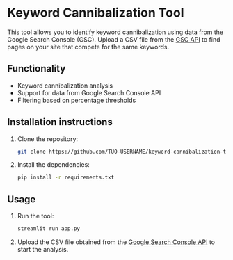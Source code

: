 # Keyword Cannibalization Tool

This tool allows you to identify keyword cannibalization using data from the Google Search Console (GSC). 
Upload a CSV file from the [GSC API](https://search-console-connector.streamlit.app/) to find pages on your site that compete for the same keywords.

## Functionality
- Keyword cannibalization analysis
- Support for data from Google Search Console API
- Filtering based on percentage thresholds

## Installation instructions
1. Clone the repository:
   ```bash
   git clone https://github.com/TUO-USERNAME/keyword-cannibalization-tool.git
   ```
2. Install the dependencies:
   ```bash
   pip install -r requirements.txt
   ```

## Usage
1. Run the tool:
   ```bash
   streamlit run app.py
   ```
2. Upload the CSV file obtained from the [Google Search Console API](https://search-console-connector.streamlit.app/) to start the analysis.

